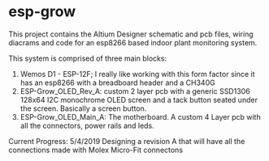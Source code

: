 # esp-grow
This project contains the Altium Designer schematic and pcb files, wiring diacrams and code for an esp8266 based indoor plant monitoring system.

This system is comprised of three main blocks:
1) Wemos D1 - ESP-12F; I really like working with this form factor since it has an esp8266 with a breadboard header and a CH340G
2) ESP-Grow_OLED_Rev_A: custom 2 layer pcb with a generic SSD1306 128x64 I2C monochrome OLED screen and a tack button seated under the screen.      Basically a screen button.
3) ESP-Grow_OLED_Main_A: The motherboard. A custom 4 Layer pcb with all the connectors, power rails and leds.

Current Progress: 5/4/2019
Designing a revision A that will have all the connections made with Molex Micro-Fit connectons
